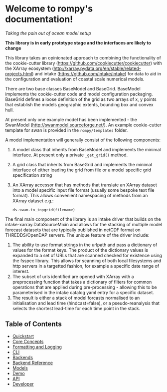 # Welcome to rompy's documentation!

*Taking the pain out of ocean model setup*

**This library is in early prototype stage and the interfaces are likely to change**

This library takes an opinionated approach to combining the functionality of the cookie-cutter library (https://github.com/cookiecutter/cookiecutter) with the XArray ecosystem (http://xarray.pydata.org/en/stable/related-projects.html) and intake (https://github.com/intake/intake) for data to aid in the configuration and evaluation of coastal scale numerical models.

There are two base classes BaseModel and BaseGrid. BaseModel implements the cookie-cutter code and model configuration packaging. BaseGrid defines a loose definition of the grid as two arrays of x, y points that establish the models geographic extents, bounding box and convex hull.

At present only one example model has been implemented - the SwanModel (http://swanmodel.sourceforge.net/). An example cookie-cutter template for swan is provided in the `rompy/templates` folder.

A model implementation will generally consist of the following components:

1. A model class that inherits from BaseModel and implements the minimal interface. At present only a private `_get_grid()` method.
2. A grid class that inherits from BaseGrid and implements the minimal interface of either loading the grid from file or a model specific grid specification string
3. An XArray accessor that has methods that translate an XArray dataset into a model specific input file format (usually some bespoke text file format). This allows convenient namespacing of methods from an XArray dataset e.g.:

   `ds.swan.to_inpgrid(filename)`

The final main component of the library is an intake driver that builds on the intake-xarray.DataSourceMixin and allows for the stacking of multiple model forecast datasets that are typically published in netCDF format on THREDDS/OpenDAP servers. The unique feature of the driver include:

1. The ability to use format strings in the urlpath and pass a dictionary of values for the format keys. The product of the dictionary values is expanded to a set of URLs that are scanned checked for existence using the fsspec library. This allows for scanning of both local filesystems and http servers in a targetted fashion, for example a specific date range of interest.
2. The subset of urls identified are opened with XArray with a preprocessing function that takes a dictionary of filters for common operations that are applied during pre-processing - allowing this to be parameterised in the intake catalog yaml entry for a specific dataset.
3. The result is either a stack of model forcasts normalised to an initialisation and lead time (hindcast=false), or a pseudo-reanalysis that selects the shortest lead-time for each time point in the stack.

## Table of Contents
- [Quickstart](quickstart.md)
- [Core Concepts](core_concepts.md)
- [Formatting and Logging](formatting_and_logging.md)
- [CLI](cli.md)
- [Backends](backends.md)
- [Backend Reference](backend_reference.md)
- [Models](models.md)
- [Demo](demo.md)
- [API](api.md)
- [Developer](developer/index.md)